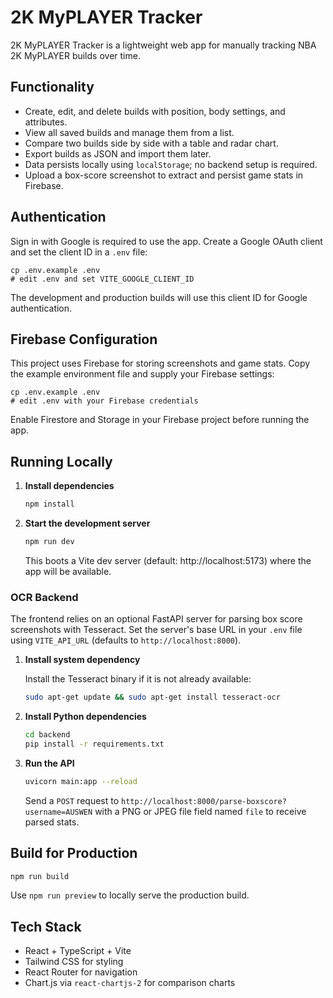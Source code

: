 # 2K MyPLAYER Tracker

2K MyPLAYER Tracker is a lightweight web app for manually tracking NBA 2K MyPLAYER builds over time.

## Functionality

- Create, edit, and delete builds with position, body settings, and attributes.
- View all saved builds and manage them from a list.
- Compare two builds side by side with a table and radar chart.
- Export builds as JSON and import them later.
- Data persists locally using `localStorage`; no backend setup is required.
- Upload a box-score screenshot to extract and persist game stats in Firebase.

## Authentication

Sign in with Google is required to use the app. Create a Google OAuth client and set the client ID in a `.env` file:

```
cp .env.example .env
# edit .env and set VITE_GOOGLE_CLIENT_ID
```

The development and production builds will use this client ID for Google authentication.

## Firebase Configuration

This project uses Firebase for storing screenshots and game stats. Copy the example environment file and supply your Firebase settings:

```
cp .env.example .env
# edit .env with your Firebase credentials
```

Enable Firestore and Storage in your Firebase project before running the app.

## Running Locally

1. **Install dependencies**
   ```bash
   npm install
   ```
2. **Start the development server**
   ```bash
   npm run dev
   ```
   This boots a Vite dev server (default: http://localhost:5173) where the app will be available.

### OCR Backend

The frontend relies on an optional FastAPI server for parsing box score screenshots with Tesseract. Set the server's base URL in
your `.env` file using `VITE_API_URL` (defaults to `http://localhost:8000`).

1. **Install system dependency**

   Install the Tesseract binary if it is not already available:

   ```bash
   sudo apt-get update && sudo apt-get install tesseract-ocr
   ```

2. **Install Python dependencies**

   ```bash
   cd backend
   pip install -r requirements.txt
   ```

3. **Run the API**

   ```bash
   uvicorn main:app --reload
   ```

   Send a `POST` request to `http://localhost:8000/parse-boxscore?username=AUSWEN` with a PNG or JPEG file field named `file` to receive parsed stats.

## Build for Production

```bash
npm run build
```

Use `npm run preview` to locally serve the production build.

## Tech Stack

- React + TypeScript + Vite
- Tailwind CSS for styling
- React Router for navigation
- Chart.js via `react-chartjs-2` for comparison charts
